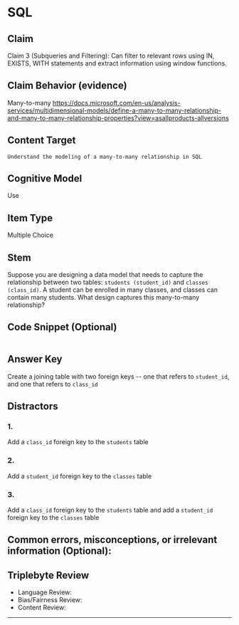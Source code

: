 # SQL

## Claim

Claim 3 (Subqueries and Filtering): Can filter to relevant rows using IN, EXISTS, WITH statements and extract information using window functions.

## Claim Behavior (evidence)

Many-to-many https://docs.microsoft.com/en-us/analysis-services/multidimensional-models/define-a-many-to-many-relationship-and-many-to-many-relationship-properties?view=asallproducts-allversions

## Content Target

`Understand the modeling of a many-to-many relationship in SQL`

## Cognitive Model

Use

## Item Type

Multiple Choice

## Stem

Suppose you are designing a data model that needs to capture the relationship between two tables: `students (student_id)` and `classes (class_id)`.  A student can be enrolled in many classes, and classes can contain many students.  What design captures this many-to-many relationship?

## Code Snippet (Optional)

```

```

## Answer Key

Create a joining table with two foreign keys -- one that refers to `student_id`, and one that refers to `class_id`

## Distractors

### 1.

Add a `class_id` foreign key to the `students` table

### 2.

Add a `student_id` foreign key to the `classes` table

### 3.

Add a `class_id` foreign key to the `students` table and add a `student_id` foreign key to the `classes` table

## Common errors, misconceptions, or irrelevant information (Optional):

## Triplebyte Review

- Language Review:
- Bias/Fairness Review:
- Content Review:

---
